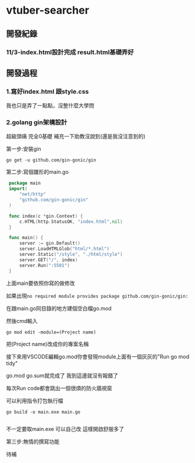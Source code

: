# vtuber-searcher

## 開發紀錄

### 11/3-index.html設計完成 result.html基礎弄好

## 開發過程

### 1.寫好index.html 跟style.css

我也只是弄了一點點，沒整什麼大學問

### 2.golang gin架構設計

超級頭痛 完全0基礎 補充一下助教沒說到(還是我沒注意到的)

第一步:安裝gin

 ```go get -u github.com/gin-gonic/gin```
  
第二步:寫個雛形的main.go
 ```go
  package main
  import(
	  "net/http"
	  "github.com/gin-gonic/gin"
  )

  func index(c *gin.Context) {
	  c.HTML(http.StatusOK, "index.html",nil)
  }

  func main() {
	  server := gin.Default()
	  server.LoadHTMLGlob("html/*.html")
	  server.Static("/style", "./html/style")
	  server.GET("/", index)
	  server.Run(":5501")
  }
```
  上面main要依照你寫的做修改
  
  如果出現`no required module provides package github.com/gin-gonic/gin: `
  
  在跟main.go同目錄的地方建個空白檔go.mod
  
  然後cmd輸入
  
  ```go mod edit -module=(Project name) ```
  
  把(Project name)改成你的專案名稱
  
  接下來用VSCODE編輯go.mod你會發現module上面有一個灰灰的"Run go mod tidy"
  
  go.mod go.sum就完成了 我到這邊就沒有報錯了
  
  每次Run code都會跳出一個很煩的防火牆視窗
  
  可以利用指令打包執行檔
  ```
  go build -o main.exe main.go
	
  ```
  不一定要取main.exe 可以自己改 這樣開啟舒服多了
  
  
  第三步:無情的撰寫功能
  
  待補
